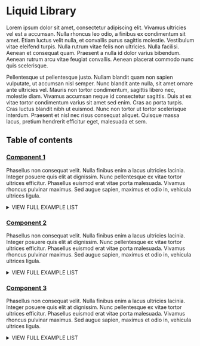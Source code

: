 # Liquid Library
Lorem ipsum dolor sit amet, consectetur adipiscing elit. Vivamus ultricies vel est a accumsan. Nulla rhoncus leo odio, a finibus ex condimentum sit amet. Etiam luctus velit nulla, et convallis purus sagittis molestie. Vestibulum vitae eleifend turpis. Nulla rutrum vitae felis non ultricies. Nulla facilisi. Aenean et consequat quam. Praesent a nulla id dolor varius bibendum. Aenean rutrum arcu vitae feugiat convallis. Aenean placerat commodo nunc quis scelerisque.

Pellentesque ut pellentesque justo. Nullam blandit quam non sapien vulputate, ut accumsan nisl semper. Nunc blandit ante nulla, sit amet ornare ante ultricies vel. Mauris non tortor condimentum, sagittis libero nec, molestie diam. Vivamus accumsan neque id consectetur sagittis. Duis at ex vitae tortor condimentum varius sit amet sed enim. Cras ac porta turpis. Cras luctus blandit nibh ut euismod. Nunc non tortor ut tortor scelerisque interdum. Praesent et nisl nec risus consequat aliquet. Quisque massa lacus, pretium hendrerit efficitur eget, malesuada et sem. 

 ## Table of contents 
 
### <a href="https://github.com/kojo-shopify/liquid-library-test-instance/tree/master/component_1">Component 1</a>
Phasellus non consequat velit. Nulla finibus enim a lacus ultricies lacinia. Integer posuere quis elit at dignissim. Nunc pellentesque ex vitae tortor ultrices efficitur. Phasellus euismod erat vitae porta malesuada. Vivamus rhoncus pulvinar maximus. Sed augue sapien, maximus et odio in, vehicula ultrices ligula. 

 
<details><summary>VIEW FULL EXAMPLE LIST</summary>

 - <a href="https://github.com/kojo-shopify/liquid-library-test-instance/tree/master/component_1#breadcrumb-navigation">Breadcrumb-Navigation</a> 
 - <a href="https://github.com/kojo-shopify/liquid-library-test-instance/tree/master/component_1#dropdown-functionality">Dropdown-Functionality</a> 
</details>

### <a href="https://github.com/kojo-shopify/liquid-library-test-instance/tree/master/component_2">Component 2</a>
Phasellus non consequat velit. Nulla finibus enim a lacus ultricies lacinia. Integer posuere quis elit at dignissim. Nunc pellentesque ex vitae tortor ultrices efficitur. Phasellus euismod erat vitae porta malesuada. Vivamus rhoncus pulvinar maximus. Sed augue sapien, maximus et odio in, vehicula ultrices ligula. 

 
<details><summary>VIEW FULL EXAMPLE LIST</summary>

 - <a href="https://github.com/kojo-shopify/liquid-library-test-instance/tree/master/component_2#breadcrumb-navi">Breadcrumb-Navi</a> 
 - <a href="https://github.com/kojo-shopify/liquid-library-test-instance/tree/master/component_2#breadcrumb-navigation">Breadcrumb-Navigation</a> 
</details>

### <a href="https://github.com/kojo-shopify/liquid-library-test-instance/tree/master/component_3">Component 3</a>
Phasellus non consequat velit. Nulla finibus enim a lacus ultricies lacinia. Integer posuere quis elit at dignissim. Nunc pellentesque ex vitae tortor ultrices efficitur. Phasellus euismod erat vitae porta malesuada. Vivamus rhoncus pulvinar maximus. Sed augue sapien, maximus et odio in, vehicula ultrices ligula. 

 
<details><summary>VIEW FULL EXAMPLE LIST</summary>

 - <a href="https://github.com/kojo-shopify/liquid-library-test-instance/tree/master/component_3#breadcrumb-navigation">Breadcrumb-Navigation</a> 
</details>